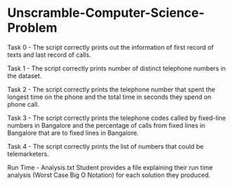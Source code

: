 # Unscramble-Computer-Science-Problem

Task 0 - The script correctly prints out the information of first record of texts and last record of calls.

Task 1 - The script correctly prints number of distinct telephone numbers in the dataset.

Task 2 - The script correctly prints the telephone number that spent the longest time on the phone and the total time in seconds they spend on phone call.

Task 3 - The script correctly prints the telephone codes called by fixed-line numbers in Bangalore and the percentage of calls from fixed lines in Bangalore that are to fixed lines in Bangalore.

Task 4 - The script correctly prints the list of numbers that could be telemarketers.

Run Time - Analysis.txt Student provides a file explaining their run time analysis (Worst Case Big O Notation) for each solution they produced.
